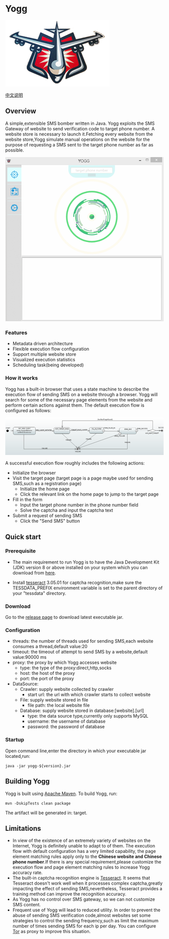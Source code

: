Yogg
============

![logo](docs/img/logo.png "Yogg logo")

[中文说明](https://www.joybean.org/2017/09/29/yogg-readme/)

Overview
--------
A simple,extensible SMS bomber written in Java.
Yogg exploits the SMS Gateway of website to send verification code to target phone number.
A website store is necessary to launch it.Fetching every website from the website store,Yogg simulate manual operations on the website for the purpose of requesting a SMS sent to the target phone number as far as possible.

![overview](docs/img/overview.gif "Yogg overview")

### Features
* Metadata driven architecture
* Flexible execution flow configuration
* Support multiple website store
* Visualized execution statistics
* Scheduling task(being developed)

### How it works

Yogg has a built-in browser that uses a state machine to describe the execution flow of sending SMS on a website through a browser.
Yogg will search for some of the necessary page elements from the website and perform certain actions against them.
The default execution flow is configured as follows:

![execution flow](docs/img/execution-flow.png "execution flow")

A successful execution flow roughly includes the following actions:
* Initialize the browser
* Visit the target page (target page is a page maybe used for sending SMS,such as a registration page)
    - Initialize the home page
    - Click the relevant link on the home page to jump to the target page
* Fill in the form
    - Input the target phone number in the phone number field
    - Solve the captcha and input the captcha text
* Submit a request of sending SMS
    - Click the "Send SMS" button

Quick start
-----------
### Prerequisite

+ The main requirement to run Yogg is to have the Java Development Kit (JDK)
version 8 or above installed on your system which you can download from
 [here](http://www.oracle.com/technetwork/java/javase/downloads/index.html).

+ Install [tesseract](https://github.com/tesseract-ocr/tesseract/wiki) 3.05.01 
for captcha recognition,make sure the TESSDATA_PREFIX environment variable 
is set to the parent directory of your "tessdata" directory.

### Download
Go to the [release page](https://github.com/Joybeanx/yogg/releases) to download latest executable jar.

### Configuration
+ threads: the number of threads used for sending SMS,each website consumes a thread,default value:20
+ timeout: the timeout of attempt to send SMS by a website,default value:90000 ms
+ proxy: the proxy by which Yogg accesses website
    - type: the type of the proxy:direct,http,socks
    - host: the host of the proxy
    - port: the port of the proxy
+ DataSource:
    + Crawler: supply website collected by crawler
        - start url: the url with which crawler starts to collect website
    + File: supply website stored in file
        - file path: the local website file
    + Database: supply website stored in database:[website].[url]
        - type: the data source type,currently only supports MySQL
        - username: the username of database
        - password: the password of database

### Startup
Open command line,enter the directory in which your executable jar located,run:

    java -jar yogg-${version}.jar

Building Yogg
-------------------
Yogg is built using [Apache Maven](http://maven.apache.org/).
To build Yogg, run:

    mvn -DskipTests clean package

The artifact will be generated in: target.

Limitations
-----------

* In view of the existence of an extremely variety of websites on the Internet, Yogg is definitely unable to adapt to of them.
 The execution flow with default configuration has a very limited capability, the page element matching rules apply only to the
 **Chinese website and Chinese phone number**.If there is any special requirement,please customize the execution flow and
 page element matching rules to increase Yogg accuracy rate.
* The built-in captcha recognition engine is [Tesseract](https://github.com/tesseract-ocr/tesseract). It seems that
Tesseract doesn't work well when it processes complex captcha,greatly impacting the effect of sending SMS,nevertheless,
Tesseract provides a training method can improve the recognition accuracy.
* As Yogg has no control over SMS gateway, so we can not customize SMS content.
* Frequent use of Yogg will lead to reduced utility. In order to prevent the abuse of sending SMS verification code,almost websites set
some strategies to control the sending frequency,such as limit the maximum number of times sending SMS for each ip per day. You can configure [Tor](https://www.torproject.org/)
as proxy to improve this situation.